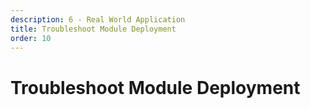 ```yaml
---
description: 6 - Real World Application
title: Troubleshoot Module Deployment
order: 10
---
```


# Troubleshoot Module Deployment
<!-- 
<div class="ahead">
<h4>Exercise Goals</h4>
	<ul>
		<li>Deploy the exercise modules</li>
		<li>Troubleshoot the failing deployment</li>
	</ul>
</div>

## Deploy the Exercise Modules

1. **Copy** the two modules `failing-api` and `failing-service` from the provided `exercise-files/06-real-world-application/troubleshoot-module-deployment` folder to you `training-workspace/modules` folder.
1. **Run** Gradle refresh on the Liferay Workspace
1. **Deploy** the modules to the Liferay server

> You'll notice that the modules won't start and you won't even get any log message. 

## Troubleshoot the Failing Deployment

1. **Login** to Gogo shell and list bundles using the `lb` command. You'll notice that the exercise modules *failing-api* and *failing-service* are in the `installed` state.
    > Remember that if a bundle can't go into the `resolved` state, there's a dependency problem. 
2. **Use** the Gogo commands we learned in the *Module 4 - Managing OSGi Bundles*  and find out what the two problems are.  As you work with the code, any changes will be hot deployed automatically. 

The exercise is completed when you get the following message in the log:

```bash
2019-04-08 11:12:54.374 INFO  [Thread-2496][BundleStartStopLogger:42] STARTED com.liferay.training.deployment.failing.service_1.0.0 [979]
2019-04-08 11:12:54.374 INFO  [Thread-2496][FailingService:36] ################### 
2019-04-08 11:12:54.374 INFO  [Thread-2496][FailingService:37] Task completed succesfully!
2019-04-08 11:12:54.374 INFO  [Thread-2496][FailingService:38] ################### 
2019-04-08 11:12:54.703 INFO  [Thread-2496][BundleStartStopLogger:39] STARTED com.liferay.training.deployment.failing.api_1.0.0 [979]
```

> __Hint:__ You might want to start with the Gogo shell tool for diagnosing dependency problems. You can ask your trainer any time for hints. -->
